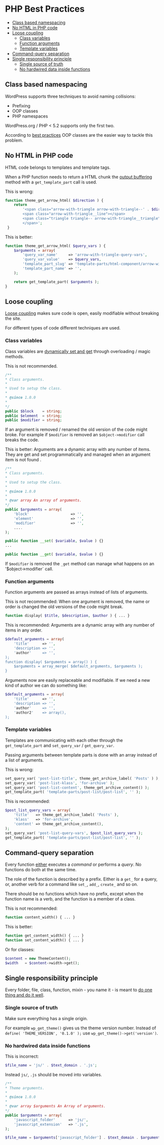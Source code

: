 # PHP Best Practices

* [Class based namespacing](#class-based-namespacing)
* [No HTML in PHP code](#no-html-in-php-code)
* [Loose coupling](#loose-coupling)
	* [Class variables](#class-variables)
	* [Function arguments](#function-arguments)
	* [Template variables](#template-variables)
* [Command-query separation](#command-query-separation)
* [Single responsibility principle](#single-responsibility-principle)
	* [Single source of truth](#single-source-of-truth)
	* [No hardwired data inside functions](#no-hardwired-data-inside-functions)


## Class based namespacing

WordPress supports three techniques to avoid naming collisions:

* Prefixing
* OOP classes
* PHP namespaces

WordPress.org / PHP < 5.2 supports only the first two.

According to [best practices](https://developer.wordpress.org/plugins/the-basics/best-practices/#oop) OOP classes are the easier way to tackle this problem.

## No HTML in PHP code

HTML code belongs to templates and template tags.

When a PHP function needs to return a HTML chunk the [output buffering](https://secure.php.net/manual/en/function.ob-start.php) method with a `get_template_part` call is used. 

This is wrong:
```php
function theme_get_arrow_html( $direction ) {
	return 
		'<span class="arrow-with-triangle arrow-with-triangle--' . $direction . '">
 		<span class="arrow-with-triangle__line"></span>
 		<span class="triangle triangle-- arrow-with-triangle__triangle"></span>
 		</span>';
 }
```

This is better:
```php
function theme_get_arrow_html( $query_vars ) {
	$arguments = array(
		'query_var_name'     => 'arrow-with-triangle-query-vars',
		'query_var_value'    => $query_vars,
		'template_part_slug' => 'template-parts/html-component/arrow-with-triangle/arrow-with-triangle',
		'template_part_name' => '',
	);

	return get_template_part( $arguments );
}
```


## Loose coupling

[Loose coupling](https://alistapart.com/article/coding-with-clarity#section3) makes sure code is open, easily modifiable without breaking the site. 

For different types of code different techniques are used.

### Class variables

Class variables are [dynamically set and get](http://codular.com/introducing-php-classes) through overloading / magic methods.

This is not recommended.
```php
/**
* Class arguments.
*
* Used to setup the class.
*
* @since 1.0.0
*
*/
public $block    = string;
public $element  = string;
public $modifier = string;
```
If an argument is removed / renamed the old version of the code might broke.
For example if `$modifier` is removed an `$object->modifier` call breaks the code.

This is better:
Arguments are a dynamic array with any number of items. They are get and set programmatically and managed when an argument item is not found .
```php
/**
* Class arguments.
*
* Used to setup the class.
*
* @since 1.0.0
*
* @var array An array of arguments.
*/
public $arguments = array(
	'block'                   => '',
	'element'                 => '',
	'modifier'                => '',
	....
);

public function __set( $variable, $value ) {}
...

public function __get( $variable, $value ) {}
```

If `$modifier` is removed the `_get` method can manage what happens on an '$object->modifier` call.


### Function arguments

Function arguments are passed as arrays instead of lists of arguments.

This is not recommended:
When one argument is removed, the name or order is changed the old versions of the code might break.
```php
function display( $title, $description, $author ) { ... }
```

This is recommended:
Arguments are a dynamic array with any number of items in any order. 
```php
$default_arguments = array(
	'title'      => '',
	'description => '',
	'author'     => '',
);
function display( $arguments = array() ) {
	$arguments = array_merge( $default_arguments, $arguments );
}
```

Arguments now are easily replaceable and modifiable. If we need a new kind of author we can do something like:
```php
$default_arguments = array(
	'title'      => '',
	'description => '',
	'author'     => '',
	'author2'    => array(),
);
``` 


### Template variables

Templates are communicating with each other through the `get_template_part` and `set_query_var` / `get_query_var`.

Passing arguments between template parts is done with an array instead of a list of arguments.

This is wrong:
```php
set_query_var( 'post-list-title', theme_get_archive_label( 'Posts' ) );
set_query_var( 'post-list-klass', 'for-archive' );
set_query_var( 'post-list-content', theme_get_archive_content() );
get_template_part( 'template-parts/post-list/post-list', '' );
```

This is recommended:
```php
$post_list_query_vars = array(
	'title'   => theme_get_archive_label( 'Posts' ),
	'klass'   => 'for-archive',
	'content' => theme_get_archive_content(),
);
set_query_var( 'post-list-query-vars', $post_list_query_vars );
get_template_part( 'template-parts/post-list/post-list', '' );
```

## Command-query separation

Every function [either](https://alistapart.com/article/coding-with-clarity#section2) executes a *command* or performs a *query*. No functions do both at the same time.

The role of the function is described by a prefix. Either is a `get_` for a query, or, another verb for a command like `set_`, `add_`, `create_` and so on.

There should be no functions which have no prefix, except when the function name is a verb, and the function is a member of a class.

This is not recommended:
```php
function content_width() { ... }
```

This is better:
```php
function get_content_width() { ... }
function set_content_width() { ... }
```

Or for classes:
```php
$content = new ThemeContent();
$width   = $content->width->get();
```

## Single responsibility principle

Every folder, file, class, function, mixin - you name it - is meant to [do one thing and do it well](https://alistapart.com/article/coding-with-clarity#section1).

### Single source of truth

Make sure everything has a single origin.

For example `wp_get_theme()` gives us the theme version number. Instead of `define( 'THEME_VERSION', '0.1.0' );` use `wp_get_theme()->get('version')`.

### No hardwired data inside functions

This is incorrect:
```php
$file_name = 'js/' . $text_domain . '.js';
```

Instead `js/`, `.js` should be moved into variables.
```php
/**
* Theme arguments.
*
* @since 1.0.0
*
* @var array $arguments An Array of arguments.
*/
public $arguments = array(
	'javascript_folder'      => 'js/',
	'javascript_extension'   => '.js',
);

$file_name = $arguments['javascript_folder'] . $text_domain . $arguments['javascript_extension']
```
